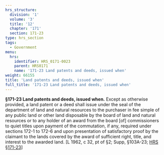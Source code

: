 ```yaml
---
hrs_structure:
  division: '1'
  volume: '3'
  title: '12'
  chapter: '171'
  section: 171-23
type: hrs_section
tags:
  - Government
menu:
  hrs:
    identifier: HRS_0171-0023
    parent: HRS0171
    name: '171-23 Land patents and deeds, issued when'
weight: 66155
title: 'Land patents and deeds, issued when'
full_title: '171-23 Land patents and deeds, issued when'
---
```

**§171-23 Land patents and deeds, issued when.** Except as otherwise provided, a land patent or a deed shall issue under the seal of the department of land and natural resources to the purchaser in fee simple of any public land or other land disposable by the board of land and natural resources or to any holder of an award from the board [of] commissioners to quiet titles upon payment of the commutation, if any, required under sections 172-1 to 172-6 and upon presentation of satisfactory proof by the claimant to the lands covered by the award of sufficient right, title, and interest to the awarded land. [L 1962, c 32, pt of §2; Supp, §103A-23; [HRS §171-23](/title-12/chapter-171/section-171-23/)]